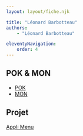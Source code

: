 ```yaml
---
layout: layout/fiche.njk

title: "Léonard Barbotteau"
authors:
    - "Léonard Barbotteau"

eleventyNavigation:
    order: 4
---
```


## POK & MON

* [POK](./pok)
* [MON](./mon)

## Projet

[Appli Menu](../_projets/Menu)
